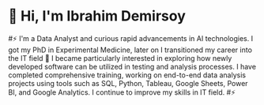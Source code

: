 # 🚀 Hi, I'm Ibrahim Demirsoy 
#⚡ I'm a Data Analyst and curious rapid advancements in AI technologies. I got my PhD in Experimental Medicine, later on I transitioned my career into the IT field 💼 
I became particularly interested in exploring how newly developed software can be utilized in testing and analysis processes. I have completed comprehensive training, working on end-to-end data analysis projects using tools such as SQL, Python, Tableau, Google Sheets, Power BI, and Google Analytics. I continue to improve my skills in IT field. #⚡ 


